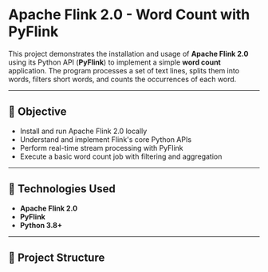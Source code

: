 # Apache Flink 2.0 - Word Count with PyFlink

This project demonstrates the installation and usage of **Apache Flink 2.0** using its Python API (**PyFlink**) to implement a simple **word count** application. The program processes a set of text lines, splits them into words, filters short words, and counts the occurrences of each word.

---

## 📌 Objective

- Install and run Apache Flink 2.0 locally
- Understand and implement Flink's core Python APIs
- Perform real-time stream processing with PyFlink
- Execute a basic word count job with filtering and aggregation

---

## 🧰 Technologies Used

- **Apache Flink 2.0**
- **PyFlink**
- **Python 3.8+**

---

## 📁 Project Structure

